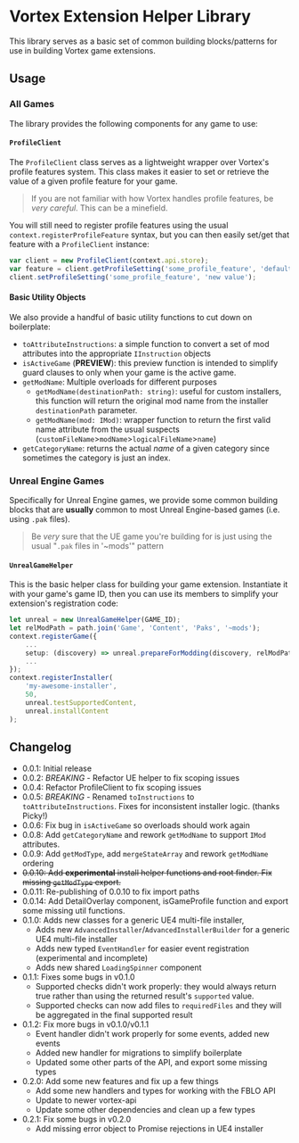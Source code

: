 # Vortex Extension Helper Library

This library serves as a basic set of common building blocks/patterns for use in building Vortex game extensions.

## Usage

### All Games

The library provides the following components for any game to use:

#### `ProfileClient`

The `ProfileClient` class serves as a lightweight wrapper over Vortex's profile features system. This class makes it easier to set or retrieve the value of a given profile feature for your game.

> If you are not familiar with how Vortex handles profile features, be *very careful*. This can be a minefield.

You will still need to register profile features using the usual `context.registerProfileFeature` syntax, but you can then easily set/get that feature with a `ProfileClient` instance:

```ts
var client = new ProfileClient(context.api.store);
var feature = client.getProfileSetting('some_profile_feature', 'default value');
client.setProfileSetting('some_profile_feature', 'new value');
```

#### Basic Utility Objects

We also provide a handful of basic utility functions to cut down on boilerplate:

- `toAttributeInstructions`: a simple function to convert a set of mod attributes into the appropriate `IInstruction` objects
- `isActiveGame` (**PREVIEW**): this preview function is intended to simplify guard clauses to only when your game is the active game.
- `getModName`: Multiple overloads for different purposes 
  - `getModName(destinationPath: string)`: useful for custom installers, this function will return the original mod name from the installer `destinationPath` parameter.
  - `getModName(mod: IMod)`: wrapper function to return the first valid name attribute from the usual suspects (`customFileName`>`modName`>`logicalFileName`>`name`)
- `getCategoryName`: returns the actual _name_ of a given category since sometimes the category is just an index.


### Unreal Engine Games

Specifically for Unreal Engine games, we provide some common building blocks that are **usually** common to most Unreal Engine-based games (i.e. using `.pak` files).

> Be *very* sure that the UE game you're building for is just using the usual "`.pak` files in '~mods'" pattern

#### `UnrealGameHelper`

This is the basic helper class for building your game extension. Instantiate it with your game's game ID, then you can use its members to simplify your extension's registration code:

```ts
let unreal = new UnrealGameHelper(GAME_ID);
let relModPath = path.join('Game', 'Content', 'Paks', '~mods');
context.registerGame({
    ...
    setup: (discovery) => unreal.prepareForModding(discovery, relModPath);
    ...
});
context.registerInstaller(
    'my-awesome-installer',
    50,
    unreal.testSupportedContent,
    unreal.installContent
);
```

## Changelog

- 0.0.1: Initial release
- 0.0.2: *BREAKING* - Refactor UE helper to fix scoping issues
- 0.0.4: Refactor ProfileClient to fix scoping issues
- 0.0.5: *BREAKING* - Renamed `toInstructions` to `toAttributeInstructions`. Fixes for inconsistent installer logic. (thanks Picky!)
- 0.0.6: Fix bug in `isActiveGame` so overloads should work again
- 0.0.8: Add `getCategoryName` and rework `getModName` to support `IMod` attributes.
- 0.0.9: Add `getModType`, add `mergeStateArray` and rework `getModName` ordering
- ~~0.0.10: Add **experimental** install helper functions and root finder. Fix missing `getModType` export.~~
- 0.0.11: Re-publishing of 0.0.10 to fix import paths
- 0.0.14: Add DetailOverlay component, isGameProfile function and export some missing util functions.
- 0.1.0: Adds new classes for a generic UE4 multi-file installer, 
  - Adds new `AdvancedInstaller`/`AdvancedInstallerBuilder` for a generic UE4 multi-file installer
  - Adds new typed `EventHandler` for easier event registration (experimental and incomplete)
  - Adds new shared `LoadingSpinner` component
- 0.1.1: Fixes some bugs in v0.1.0
  - Supported checks didn't work properly: they would always return true rather than using the returned result's `supported` value.
  - Supported checks can now add files to `requiredFiles` and they will be aggregated in the final supported result
- 0.1.2: Fix more bugs in v0.1.0/v0.1.1
  - Event handler didn't work properly for some events, added new events
  - Added new handler for migrations to simplify boilerplate
  - Updated some other parts of the API, and export some missing types
- 0.2.0: Add some new features and fix up a few things
  - Add some new handlers and types for working with the FBLO API
  - Update to newer vortex-api
  - Update some other dependencies and clean up a few types
- 0.2.1: Fix some bugs in v0.2.0
  - Add missing error object to Promise rejections in UE4 installer